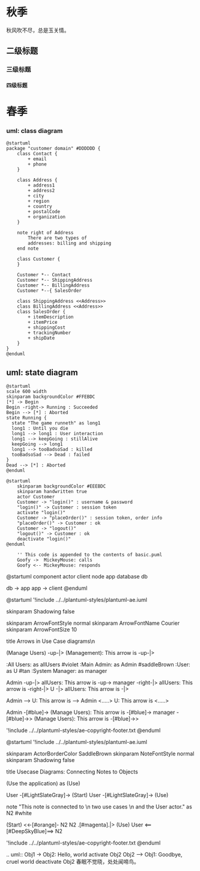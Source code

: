 # 秋季

秋风吹不尽，总是玉关情。

## 二级标题


### 三级标题


#### 四级标题


春季
========

### uml: class diagram
```plantuml
@startuml
package "customer domain" #DDDDDD {
    class Contact {
        + email
        + phone
    }

    class Address {
        + address1
        + address2
        + city
        + region
        + country
        + postalCode
        + organization
    }

    note right of Address 
        There are two types of 
        addresses: billing and shipping
    end note

    class Customer {
    }

    Customer *-- Contact
    Customer *-- ShippingAddress
    Customer *-- BillingAddress
    Customer *--{ SalesOrder

    class ShippingAddress <<Address>>
    class BillingAddress <<Address>>
    class SalesOrder {
        + itemDescription
        + itemPrice
        + shippingCost
        + trackingNumber
        + shipDate
    }
}
@enduml
```
## uml: state diagram
```plantuml
@startuml
scale 600 width
skinparam backgroundColor #FFEBDC
[*] -> Begin
Begin -right-> Running : Succeeded
Begin --> [*] : Aborted
state Running {
  state "The game runneth" as long1
  long1 : Until you die
  long1 --> long1 : User interaction
  long1 --> keepGoing : stillAlive
  keepGoing --> long1
  long1 --> tooBadsoSad : killed
  tooBadsoSad --> Dead : failed
}
Dead --> [*] : Aborted
@enduml
```
```plantuml
@startuml
    skinparam backgroundColor #EEEBDC
    skinparam handwritten true
    actor Customer
    Customer -> "login()" : username & password
    "login()" -> Customer : session token
    activate "login()"
    Customer -> "placeOrder()" : session token, order info
    "placeOrder()" -> Customer : ok
    Customer -> "logout()"
    "logout()" -> Customer : ok
    deactivate "login()"
@enduml
```

```plantuml source="basic.puml"
    '' This code is appended to the contents of basic.puml
    Goofy ->  MickeyMouse: calls
    Goofy <-- MickeyMouse: responds
```

@startuml component
actor client
node app
database db

db -> app
app -> client
@enduml


@startuml
'!include ../../plantuml-styles/plantuml-ae.iuml

skinparam Shadowing false

skinparam ArrowFontStyle normal
skinparam ArrowFontName Courier
skinparam ArrowFontSize 10

title Arrows in Use Case diagrams\n


(Manage Users) -up-|> (Management): This arrow is -up-|>

:All Users:      as allUsers #violet
:Main Admin:     as Admin    #saddleBrown
:User:           as U        #tan
:System Manager: as manager

Admin   -up-|>    allUsers: This arrow is -up->
manager -right-|> allUsers: This arrow is -right-|>
U       -|>       allUsers: This arrow is -|>

Admin --> U:    This arrow is -->
Admin <.....> U: This arrow is <.....>

Admin   -[#blue]->    (Manage Users): This arrow is -[#blue]->
manager -[#blue]->> (Manage Users): This arrow is -[#blue]->>


'!include ../../plantuml-styles/ae-copyright-footer.txt
@enduml



@startuml
'!include ../../plantuml-styles/plantuml-ae.iuml

skinparam ActorBorderColor   SaddleBrown
skinparam NoteFontStyle normal
skinparam Shadowing false


title Usecase Diagrams: Connecting Notes to Objects

(Use the application) as (Use)

User -[#LightSlateGray]-> (Start)
User -[#LightSlateGray]-> (Use)

note "This note is connected to \n two use cases \n and the User actor."  as N2  #white

(Start) <<-[#orange]- N2
N2 .[#magenta].|> (Use)
User <==[#DeepSkyBlue]==> N2

'!include ../../plantuml-styles/ae-copyright-footer.txt
@enduml

.. uml::
    Obj1 -> Obj2: Hello, world
    activate Obj2
    Obj2 --> Obj1: Goodbye, cruel world
    deactivate Obj2
春眠不觉晓，处处闻啼鸟。
